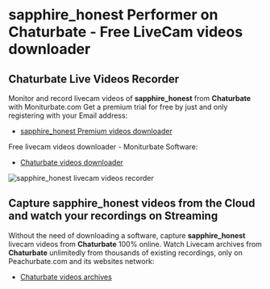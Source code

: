 # sapphire_honest Performer on Chaturbate - Free LiveCam videos downloader

## Chaturbate Live Videos Recorder

Monitor and record livecam videos of **sapphire_honest** from **Chaturbate** with Moniturbate.com
Get a premium trial for free by just and only registering with your Email address:
* [sapphire_honest Premium videos downloader](https://moniturbate.com/request-demo-licence-key.html)

Free livecam videos downloader - Moniturbate Software:
* [Chaturbate videos downloader](https://moniturbate.com/moniturbate-download-software.html)

![sapphire_honest livecam videos recorder](https://peachurnet.com/templates/moniturbate-software.png)


## Capture sapphire_honest videos from the Cloud and watch your recordings on Streaming

Without the need of downloading a software, capture **sapphire_honest** livecam videos from **Chaturbate** 100% online.
Watch Livecam archives from **Chaturbate** unlimitedly from thousands of existing recordings, only on Peachurbate.com and its websites network:
* [Chaturbate videos archives](https://peachurnet.com/)